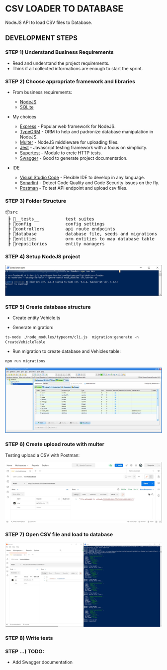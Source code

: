 # CSV LOADER TO DATABASE
NodeJS API to load CSV files to Database.

## DEVELOPMENT STEPS

### STEP 1) Understand Business Requirements
- Read and understand the project requirements.
- Think if all collected informations are enough to start the sprint.

### STEP 2) Choose appropriate framework and libraries

- From business requirements:
  - [NodeJS](https://nodejs.org)
  - [SQLite](https://www.sqlite.org)

- My choices
  - [Express](http://expressjs.com) - Popular web framework for NodeJS.
  - [TypeORM](https://typeorm.io) - ORM to help and padronize database manipulation in NodeJS.
  - [Multer](https://www.npmjs.com/package/multer) - NodeJS middleware for uploading files.
  - [Jest](https://jestjs.io) - Javascript testing framework with a focus on simplicity.
  - [Supertest](https://www.npmjs.com/package/supertest) - Module to crete HTTP tests.
  - [Swagger](https://swagger.io) - Good to generate project documentation.

- IDE
  - [Visual Studio Code](https://code.visualstudio.com) - Flexible IDE to develop in any language.
  - [Sonarlint](https://www.sonarlint.org/vscode) - Detect Code Quality and Code Security issues on the fly.
  - [Postman](https://www.postman.com) - To test API endpoint and upload csv files.

### STEP 3) Folder Structure

<pre>
📦src
 ┣ 📂__tests__          test suites
 ┣ 📂config             config settings
 ┣ 📂controllers        api route endpoints
 ┣ 📂database           database file, seeds and migrations
 ┣ 📂entities           orm entities to map database table
 ┣ 📂repositories       entity managers
</pre>

### STEP 4) Setup NodeJS project

![image](/readme_images/first_run.jpg)

### STEP 5) Create database structure

- Create entity Vehicle.ts

- Generate migration:

```shell
ts-node ./node_modules/typeorm/cli.js  migration:generate -n CreateVehicleTable
```

- Run migration to create database and Vehicles table:

```shell
npm run migrations
```

![image](/readme_images/database_migration.jpg)

### STEP 6) Create upload route with multer

Testing upload a CSV with Postman:

![image](/readme_images/upload_csv_to_backend.jpg)

### STEP 7) Open CSV file and load to database

![image](/readme_images/load_csv_to_database.jpg)

### STEP 8) Write tests

### STEP ...) TODO:

- Add Swagger documentation